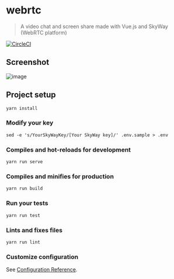# webrtc

> A video chat and screen share made with Vue.js and SkyWay (WebRTC platform)

[![CircleCI](https://circleci.com/gh/megos/webrtc.svg?style=svg)](https://circleci.com/gh/megos/webrtc)

## Screenshot
![image](https://cdn-ak.f.st-hatena.com/images/fotolife/t/tmegos/20180407/20180407113904.png)

## Project setup
```
yarn install
```

### Modify your key
```
sed -e 's/YourSkyWayKey/[Your SkyWay key]/' .env.sample > .env
```

### Compiles and hot-reloads for development
```
yarn run serve
```

### Compiles and minifies for production
```
yarn run build
```

### Run your tests
```
yarn run test
```

### Lints and fixes files
```
yarn run lint
```

### Customize configuration
See [Configuration Reference](https://cli.vuejs.org/config/).
